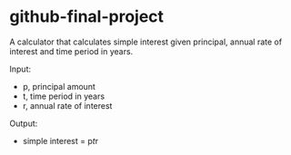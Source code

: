 # github-final-project

A calculator that calculates simple interest given principal, annual rate of interest and time period in years.

Input:
- p, principal amount
- t, time period in years
- r, annual rate of interest
  
Output:
- simple interest = p*t*r
